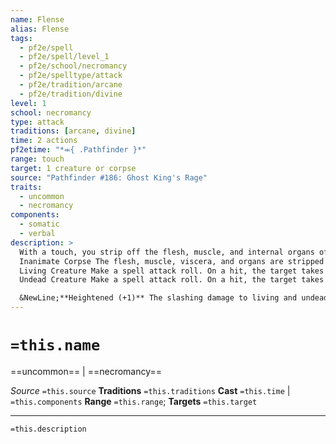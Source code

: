 ```yaml
---
name: Flense
alias: Flense
tags:
  - pf2e/spell
  - pf2e/spell/level_1
  - pf2e/school/necromancy
  - pf2e/spelltype/attack
  - pf2e/tradition/arcane
  - pf2e/tradition/divine
level: 1
school: necromancy
type: attack
traditions: [arcane, divine]
time: 2 actions
pf2etime: "*⬺{ .Pathfinder }*"
range: touch
target: 1 creature or corpse
source: "Pathfinder #186: Ghost King's Rage"
traits:
  - uncommon
  - necromancy
components:
  - somatic
  - verbal
description: >
  With a touch, you strip off the flesh, muscle, and internal organs off your target, leaving only bare bones. The effect depends on whether the target is a living creature, undead creature, or inanimate corpse. A creature or corpse that lacks flesh, muscle, and internal organs is immune to this spell.
  Inanimate Corpse The flesh, muscle, viscera, and organs are stripped from the corpse and vanish, leaving only bare bones behind.
  Living Creature Make a spell attack roll. On a hit, the target takes 2d6 slashing damage. On a critical hit, double the damage, and the target also takes 1d4 persistent bleed damage. If this spell's damage kills the target, the corpse is only bones.
  Undead Creature Make a spell attack roll. On a hit, the target takes 2d6 slashing damage. On a critical hit, double the damage, and the target also becomes [[Enfeebled]] 1 for 1 minute. If this spell's damage destroys the target, only its bare bones remain behind.

  &NewLine;**Heightened (+1)** The slashing damage to living and undead creatures increases by 2d6, and the persistent bleed damage to living creatures increases by 1d4.
---
```

# `=this.name`
==uncommon== | ==necromancy==

*Source* `=this.source`
**Traditions** `=this.traditions`
**Cast** `=this.time` | `=this.components`
**Range** `=this.range`; **Targets** `=this.target`

***
`=this.description`